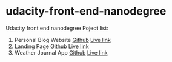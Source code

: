 # udacity-front-end-nanodegree
Udacity front end nanodegree
Poject list:
1. Personal Blog Website
[Github](https://github.com/HMABUHABIB/udacity-front-end-nanodegree/tree/main/Project-1) [Live link](https://hmabuhabib.github.io/udacity-front-end-nanodegree/Project-1/)
2. Landing Page
[Github](https://github.com/HMABUHABIB/udacity-front-end-nanodegree/tree/main/Project-2) [Live link](https://hmabuhabib.github.io/udacity-front-end-nanodegree/Project-2/)
3. Weather Journal App
[Github](https://github.com/HMABUHABIB/udacity-front-end-nanodegree-Project-3) [Live link](https://udacity-front-end-nanodegree-project-3.glitch.me/)
